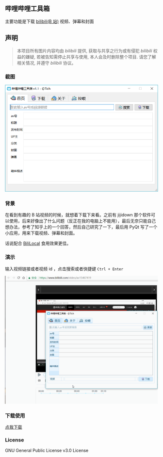 ## 哔哩哔哩工具箱
主要功能是下载 [bilibili(B 站)](https://www.bilibili.com/) 视频、弹幕和封面

## 声明
> 本项目所有图片内容均由 *bilibili* 提供, 获取与共享之行为或有侵犯 *bilibili* 权益的嫌疑, 若被告知需停止共享与使用, 本人会及时删除整个项目. 请您了解相关情况, 并遵守 *bilibili* 协议。

### 截图
<div align="center">
    <img src="../images/Bilibili-Kit.png" alt="Screenshot">
</div>

### 背景
在看到有趣的 B 站视频的时候，就想着下载下来看。之前有 jijidown 那个软件可以使用，后来好像出了什么问题（反正在我的电脑上不能用），最后无奈只能自己想办法，参考了知乎上的一个回答，然后自己研究了一下，最后用 PyQt 写了一个小应用，用来下载视频、弹幕和封面。

话说配合 [BiliLocal](https://github.com/AncientLysine/BiliLocal) 食用效果更佳。

### 演示
输入视频链接或者视频 id ，点击搜索或者快捷键 `Ctrl + Enter`
<div align="center">
    <img src="../images/Bilibili-Kit.gif" alt="preview">
</div>

### 下载使用
[点我下载](https://github.com/LewisTian/PyQt5-tools/releases)

### License
GNU General Public License v3.0 License

